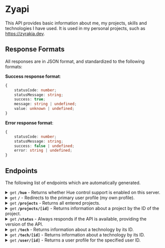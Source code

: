 # Zyapi

This API provides basic information about me, my projects, skills and technologies I have used. It is used in my personal projects, such as https://zyrakia.dev.

## Response Formats

All responses are in JSON format, and standardized to the following formats:

**Success response format**:

```ts
{
	statusCode: number;
	statusMessage: string;
	success: true;
	message: string | undefined;
	value: unknown | undefined;
}
```

**Error response format**:

```ts
{
	statusCode: number;
	statusMessage: string;
	success: false | undefined;
	error: string | undefined;
}
```

## Endpoints

The following list of endpoints which are automatically generated.

<details>
<summary><code>get</code> <code><b>/hue</b></code> - Returns whether Hue control support is enabled on this server.</summary>

</details>

<details>
<summary><code>get</code> <code><b>/</b></code> - Redirects to the primary user profile (my own profile).</summary>

</details>

<details>
<summary><code>get</code> <code><b>/projects</b></code> - Returns all entered projects.</summary>

### Properties

| Type  | Name             | Description                                                                                        |
| ----- | ---------------- | -------------------------------------------------------------------------------------------------- |
| query | using_technology | when specified, returns only the projects that use the technology associated with the specified ID |

### Response Schema

```ts
Array<{
	id: number;
	name: string;
	description: null | string;
	url: null | string;
	start_date: null | string;
	end_date: null | string;
	logo_url: null | string;
	technologies_referenced: number;
}> |
	Array<{
		id: number;
		name: string;
		description: null | string;
		url: null | string;
		start_date: null | string;
		end_date: null | string;
	}>;
```

</details>

<details>
<summary><code>get</code> <code><b>/projects/[id]</b></code> - Returns information about a project by the ID of the project.</summary>

### Properties

| Type  | Name         | Description                                             |
| ----- | ------------ | ------------------------------------------------------- |
| query | technologies | whether to include the technologies used by the project |

### Response Schema

```ts
undefined | {
  description: null | string;
  id: number;
  name: string;
  url: null | string;
  start_date: null | string;
  end_date: null | string;
  logo_url: null | string;
} | {
  technologies: Array<
    {
      id: number;
      name: string;
      url: null | string;
      logo_url: null | string;
      skill_level: null | number;
      category: null | string;
    }
  >;
  description: null | string;
  id: number;
  name: string;
  url: null | string;
  start_date: null | string;
  end_date: null | string;
  logo_url: null | string;
}
```

</details>

<details>
<summary><code>get</code> <code><b>/status</b></code> - Always responds if the API is available, providing the version of the API.</summary>

### Response Schema

```ts
{
	version: string;
}
```

</details>

<details>
<summary><code>get</code> <code><b>/tech</b></code> - Returns information about a technology by its ID.</summary>

### Properties

| Type  | Name           | Description |
| ----- | -------------- | ----------- |
| query | project_filter |             |

### Response Schema

```ts
Array<{
	id: number;
	name: string;
	url: null | string;
	logo_url: null | string;
	skill_level: null | number;
	category: null | string;
}> |
	Array<{
		id: number;
		name: string;
		url: null | string;
		logo_url: null | string;
		skill_level: null | number;
		category: null | string;
		projects_referenced: number;
	}>;
```

</details>

<details>
<summary><code>get</code> <code><b>/tech/[id]</b></code> - Returns information about a technology by its ID.</summary>

### Properties

| Type  | Name          | Description                                                    |
| ----- | ------------- | -------------------------------------------------------------- |
| query | with_projects | whether to include the projects that the technology is used in |

### Response Schema

```ts
undefined | {
  id: number;
  name: string;
  url: null | string;
  logo_url: null | string;
  skill_level: null | number;
  category: null | string;
} | {
  projects: Array<
    {
      id: number;
      name: string;
      description: null | string;
      url: null | string;
      start_date: null | string;
      end_date: null | string;
    }
  >;
  id: number;
  name: string;
  url: null | string;
  logo_url: null | string;
  skill_level: null | number;
  category: null | string;
}
```

</details>

<details>
<summary><code>get</code> <code><b>/user/[id]</b></code> - Returns a user profile for the specified user ID.</summary>

### Response Schema

```ts
{
  name?: string;
  alias?: string;
  avatar_url?: string;
  bio?: string;
  age?: number;
  location?: string;
  contact: {
    website?: string;
  } & {
    [index: string]: undefined | string;
  };
}
```

</details>
